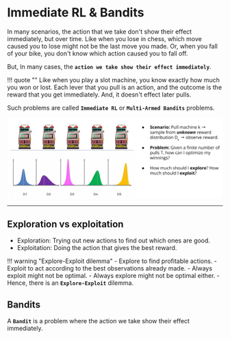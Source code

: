 # Immediate RL & Bandits

In many scenarios, the action that we take don't show their effect immediately, but over time. Like when you lose in chess, which move caused you to lose might not be the last move you made. Or, when you fall of your bike, you don't know which action caused you to fall off.

But, In many cases, the **`action we take show their effect immediately`**.

!!! quote ""
    Like when you play a slot machine, you know exactly how much you won or lost. Each lever that you pull is an action, and the outcome is the reward that you get immediately. And, it doesn't effect later pulls.

Such problems are called **`Immediate RL`** or **`Multi-Armed Bandits`** problems.

![multi-armed-bandit](../images/01-intro/multi-armed-bandit.png)

---

## Exploration vs exploitation

- Exploration: Trying out new actions to find out which ones are good.
- Exploitation: Doing the action that gives the best reward.

!!! warning "Explore-Exploit dilemma"
    - Explore to find profitable actions.
    - Exploit to act according to the best observations already made.
    - Always exploit might not be optimal.
    - Always explore might not be optimal either.
    - Hence, there is an **`Explore-Exploit`** dilemma.

## Bandits

A **`Bandit`** is a problem where the action we take show their effect immediately.
